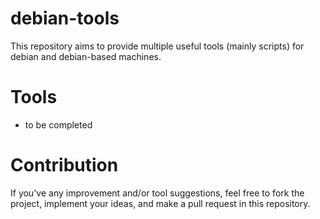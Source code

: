 # debian-tools
This repository aims to provide multiple useful tools (mainly scripts) for debian and debian-based machines.
# Tools
- to be completed
# Contribution
If you've any improvement and/or tool suggestions, feel free to fork the project, implement your ideas, and make a pull request in this repository.
